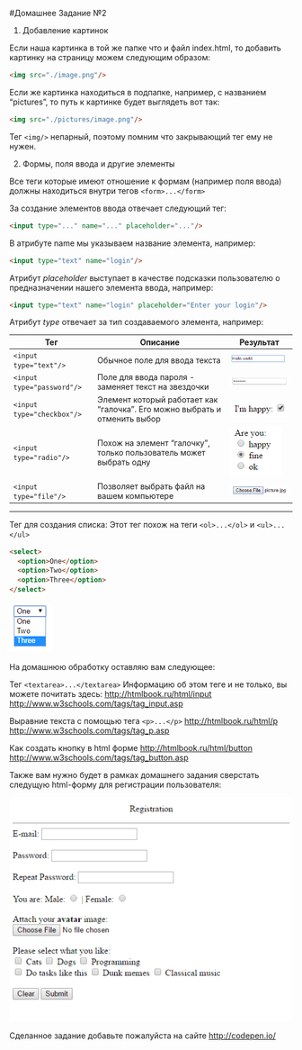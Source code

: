 #Домашнее Задание №2

1. Добавление картинок

Если наша картинка в той же папке что и файл index.html, то добавить картинку на страницу можем следующим образом:

```html
<img src="./image.png"/>
```

Если же картинка находиться в подпапке, например, с названием “pictures”, то путь к картинке будет выглядеть вот так:

```html
<img src="./pictures/image.png"/>
```

Тег `<img/>` непарный, поэтому помним что закрывающий тег ему не нужен.


2. Формы, поля ввода и другие элементы

Все теги которые имеют отношение к формам (например поля ввода) должны находиться внутри тегов `<form>...</form>`

За создание элементов ввода отвечает следующий тег:


```html
<input type="..." name="..." placeholder="..."/>
```

В атрибуте name мы указываем название элемента, например:

```html
<input type="text" name="login"/>
```

Атрибут _placeholder_ выступает в качестве подсказки пользователю о предназначении нашего элемента ввода, например:

```html
<input type="text" name="login" placeholder="Enter your login"/>
```





Атрибут _type_ отвечает за тип создаваемого элемента, например:

| Тег | Описание                                                                   | Результат |
|-----|--------------------------------------------------------------|-----------|
|`<input type="text"/>`| Обычное поле для ввода текста|![](./image00.png)|
|`<input type="password"/>`| Поле для ввода пароля - заменяет текст на звездочки|![](./image02.png)|
|`<input type="checkbox"/>`| Элемент который работает как “галочка”. Его можно выбрать и отменить выбор |![](./image03.png)|
|`<input type="radio"/>`| Похож на элемент “галочку”, только пользователь может выбрать одну|![](./image01.png)|
|`<input type="file"/>`| Позволяет выбрать файл на вашем компьютере|![](./image04.png)|


---


Тег для создания списка:
Этот тег похож на теги `<ol>...</ol>` и `<ul>...</ul>` 

```html
<select>
  <option>One</option>
  <option>Two</option>
  <option>Three</option>
</select>
```

![](./image06.png)

На домашнюю обработку оставляю вам следующее:


Тег `<textarea>...</textarea>`
Информацию об этом теге и не только, вы можете почитать здесь:
http://htmlbook.ru/html/input
http://www.w3schools.com/tags/tag_input.asp


Выравние текста с помощью тега `<p>...</p>`
http://htmlbook.ru/html/p
http://www.w3schools.com/tags/tag_p.asp

Как создать кнопку в html форме
http://htmlbook.ru/html/button
http://www.w3schools.com/tags/tag_button.asp

Также вам нужно будет в рамках домашнего задания сверстать следущую html-форму для регистрации пользователя:

![](./image05.png)

Сделанное задание добавьте пожалуйста на сайте http://codepen.io/